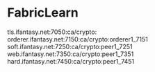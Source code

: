# FabricLearn
tls.ifantasy.net:7050:ca/crypto:
orderer.ifantasy.net:7150:ca/crypto:orderer1_7151
soft.ifantasy.net:7250:ca/crypto:peer1_7251
web.ifantasy.net:7350:ca/crypto:peer1_7351
hard.ifantasy.net:7450:ca/crypto:peer1_7451